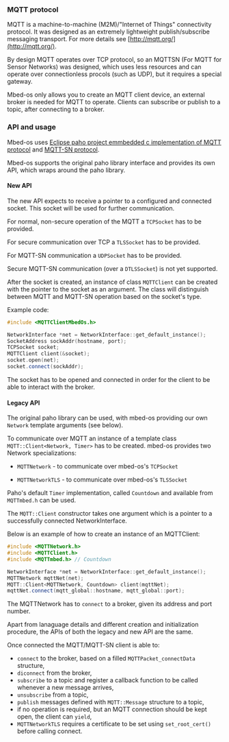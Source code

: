 ### MQTT protocol

MQTT is a machine-to-machine (M2M)/"Internet of Things" connectivity protocol. It was designed as an extremely lightweight publish/subscribe messaging transport. For more details see [http://mqtt.org/](http://mqtt.org/).

By design MQTT operates over TCP protocol, so an MQTTSN (For MQTT for Sensor Networks) was designed, which uses less resources and can operate over connectionless procols (such as UDP), but it requires a special gateway.

Mbed-os only allows you to create an MQTT client device, an external broker is needed for MQTT to operate. Clients can subscribe or publish to a topic, after connecting to a broker.

### API and usage

Mbed-os uses [Eclipse paho project emmbedded c implementation of MQTT protocol](https://github.com/eclipse/paho.mqtt.embedded-c) and [MQTT-SN protocol](https://github.com/eclipse/paho.mqtt-sn.embedded-c/).

Mbed-os supports the original paho library interface and provides its own API, which wraps around the paho library.

#### New API ####

The new API expects to receive a pointer to a configured and connected socket. This socket will be used for further communication.

For normal, non-secure operation of the MQTT a `TCPSocket` has to be provided.

For secure communication over TCP a `TLSSocket` has to be provided.

For MQTT-SN communication a `UDPSocket` has to be provided.

Secure MQTT-SN communication (over a `DTLSSocket`) is not yet supported.

After the socket is created, an instance of class `MQTTClient` can be created with the pointer to the socket as an argument. The class will distinguish between MQTT and MQTT-SN operation based on the socket's type.

Example code:

```cpp
#include <MQTTClientMbedOs.h>

NetworkInterface *net = NetworkInterface::get_default_instance();
SocketAddress sockAddr(hostname, port);
TCPSocket socket;
MQTTClient client(&socket);
socket.open(net);
socket.connect(sockAddr);
```

The socket has to be opened and connected in order for the client to be able to interact with the broker.

#### Legacy API ####

The original paho library can be used, with mbed-os providing our own `Network` template arguments (see below).

To communicate over MQTT an instance of a template class `MQTT::Client<Network, Timer>` has to be created. mbed-os provides two Network specializations:

* `MQTTNetwork` - to communicate over mbed-os's `TCPSocket`

* `MQTTNetworkTLS` - to communicate over mbed-os's `TLSSocket`

Paho's default `Timer` implementation, called `Countdown` and available from `MQTTmbed.h` can be used.

The `MQTT::Client` constructor takes one argument which is a pointer to a successfully connected NetworkInterface.

Below is an example of how to create an instance of an MQTTClient:

```cpp
#include <MQTTNetwork.h>
#include <MQTTClient.h>
#include <MQTTmbed.h> // Countdown

NetworkInterface *net = NetworkInterface::get_default_instance();
MQTTNetwork mqttNet(net);
MQTT::Client<MQTTNetwork, Countdown> client(mqttNet);
mqttNet.connect(mqtt_global::hostname, mqtt_global::port);
```

The MQTTNetwork has to `connect` to a broker, given its address and port number.



Apart from lanaguage details and different creation and initialization procedure, the APIs of both the legacy and new API are the same.

Once connected the MQTT/MQTT-SN client is able to:

* `connect` to the broker, based on a filled `MQTTPacket_connectData` structure,
* `diconnect` from the broker,
* `subscribe` to a topic and register a callback function to be called whenever a new message arrives,
* `unsubscribe` from a topic,
* `publish` messages defined with `MQTT::Message` structure to a topic,
* if no operation is required, but an MQTT connection should be kept open, the client can `yield`,
* `MQTTNetworkTLS` requires a certificate to be set using `set_root_cert()` before calling connect.